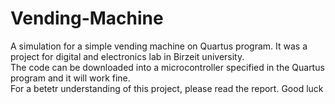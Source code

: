 # Vending-Machine #  
A simulation for a simple vending machine on Quartus program. It was a project for digital and electronics lab in Birzeit university.  
The code can be downloaded into a microcontroller specified in the Quartus program and it will work fine.  
For a betetr understanding of this project, please read the report.
Good luck
